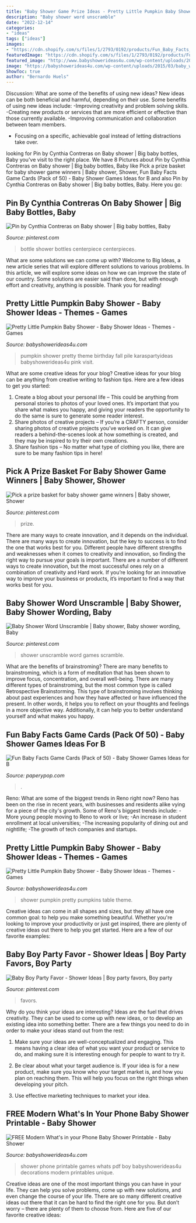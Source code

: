 ```yaml
---
title: "Baby Shower Game Prize Ideas - Pretty Little Pumpkin Baby Shower"
description: "Baby shower word unscramble"
date: "2022-12-14"
categories:
- "ideas"
tags: ["ideas"]
images:
- "https://cdn.shopify.com/s/files/1/2793/0192/products/Fun_Baby_Facts_-_Woodland_-_Single_1024x1024@2x.jpg?v=1574124562"
featuredImage: "https://cdn.shopify.com/s/files/1/2793/0192/products/Fun_Baby_Facts_-_Woodland_-_Single_1024x1024@2x.jpg?v=1574124562"
featured_image: "http://www.babyshowerideas4u.com/wp-content/uploads/2018/03/Pretty-Little-Pumpkin-Baby-Shower-Dessert-Table.jpg"
image: "https://babyshowerideas4u.com/wp-content/uploads/2015/03/baby_whats_in_phone-1.jpg"
ShowToc: true
author: "Bernardo Huels"
---
```



Discussion: What are some of the benefits of using new ideas?
New ideas can be both beneficial and harmful, depending on their use. Some benefits of using new ideas include: 
-Improving creativity and problem solving skills.
-Creating new products or services that are more efficient or effective than those currently available.
-Improving communication and collaboration between team members. 
- Focusing on a specific, achievable goal instead of letting distractions take over.

	

		
looking for Pin by Cynthia Contreras on Baby shower | Big baby bottles, Baby you've visit to the right place. We have 8 Pictures about Pin by Cynthia Contreras on Baby shower | Big baby bottles, Baby like Pick a prize basket for baby shower game winners | Baby shower, Shower, Fun Baby Facts Game Cards (Pack of 50) - Baby Shower Games Ideas for B and also Pin by Cynthia Contreras on Baby shower | Big baby bottles, Baby. Here you go:
		
    
## Pin By Cynthia Contreras On Baby Shower | Big Baby Bottles, Baby

<img loading=lazy src="https://i.pinimg.com/736x/bd/63/39/bd633980e19d7fdb70943a11be7f82de--baby-bottles-centerpieces.jpg" onerror="this.onerror=null;this.src='https://tse2.mm.bing.net/th?id=OIP.bwCM6hDW68_IvBMVd8r6kAHaJ4&amp;pid=15.1';" alt="Pin by Cynthia Contreras on Baby shower | Big baby bottles, Baby">

_Source: pinterest.com_

>bottle shower bottles centerpiece centerpieces. 

	

What are some solutions we can come up with?
Welcome to Big Ideas, a new article series that will explore different solutions to various problems. In this article, we will explore some ideas on how we can improve the state of our country. Some solutions are easier said than done, but with enough effort and creativity, anything is possible. Thank you for reading!

    
## Pretty Little Pumpkin Baby Shower - Baby Shower Ideas - Themes - Games

<img loading=lazy src="https://babyshowerideas4u.com/wp-content/uploads/2018/03/Pretty-Little-Pumpkin-Baby-Shower-Pumpkin-Pile.jpg" onerror="this.onerror=null;this.src='https://tse1.mm.bing.net/th?id=OIP.fphaPT1vXbi9_aU2wbavpgHaLG&amp;pid=15.1';" alt="Pretty Little Pumpkin Baby Shower - Baby Shower Ideas - Themes - Games">

_Source: babyshowerideas4u.com_

>pumpkin shower pretty theme birthday fall pile karaspartyideas babyshowerideas4u pink visit. 

	

What are some creative ideas for your blog?
Creative ideas for your blog can be anything from creative writing to fashion tips. Here are a few ideas to get you started: 
1) Create a blog about your personal life – This could be anything from personal stories to photos of your loved ones. It’s important that you share what makes you happy, and giving your readers the opportunity to do the same is sure to generate some reader interest. 
2) Share photos of creative projects – If you’re a CRAFTY person, consider sharing photos of creative projects you’ve worked on. It can give readers a behind-the-scenes look at how something is created, and they may be inspired to try their own creations. 
3) Share fashion tips – No matter what type of clothing you like, there are sure to be many fashion tips in here!

    
## Pick A Prize Basket For Baby Shower Game Winners | Baby Shower, Shower

<img loading=lazy src="https://i.pinimg.com/736x/ac/96/73/ac9673fc61f2d5ae86848a45260e193b--baby-shower-games-prize.jpg" onerror="this.onerror=null;this.src='https://tse3.mm.bing.net/th?id=OIP.ZTMseef9rfpfJaMmUGFhIAHaJ3&amp;pid=15.1';" alt="Pick a prize basket for baby shower game winners | Baby shower, Shower">

_Source: pinterest.com_

>prize. 

	

There are many ways to create innovation, and it depends on the individual.
There are many ways to create innovation, but the key to success is to find the one that works best for you. Different people have different strengths and weaknesses when it comes to creativity and innovation, so finding the right way to pursue your goals is important. There are a number of different ways to create innovation, but the most successful ones rely on a combination of creativity and Hard work. If you’re looking for an innovative way to improve your business or products, it’s important to find a way that works best for you.

    
## Baby Shower Word Unscramble | Baby Shower, Baby Shower Wording, Baby

<img loading=lazy src="https://i.pinimg.com/736x/56/e3/7a/56e37a77c4a6b871d9a7298ab236da6a--shower-games-baby-showers.jpg" onerror="this.onerror=null;this.src='https://tse4.mm.bing.net/th?id=OIP.BIIt6goXO5LdweRm2SKaewHaJo&amp;pid=15.1';" alt="Baby Shower Word Unscramble | Baby shower, Baby shower wording, Baby">

_Source: pinterest.com_

>shower unscramble word games scramble. 

	

What are the benefits of brainstroming?
There are many benefits to brainstroming, which is a form of meditation that has been shown to improve focus, concentration, and overall well-being. There are many different types of brainstroming, but the most common type is called Retrospective Brainstorming. This type of brainstroming involves thinking about past experiences and how they have affected or have influenced the present. In other words, it helps you to reflect on your thoughts and feelings in a more objective way. Additionally, it can help you to better understand yourself and what makes you happy.

    
## Fun Baby Facts Game Cards (Pack Of 50) - Baby Shower Games Ideas For B

<img loading=lazy src="https://cdn.shopify.com/s/files/1/2793/0192/products/Fun_Baby_Facts_-_Woodland_-_Single_1024x1024@2x.jpg?v=1574124562" onerror="this.onerror=null;this.src='https://tse4.mm.bing.net/th?id=OIP.PhBFVsdIc_wgtJzBGxLvPgHaKt&amp;pid=15.1';" alt="Fun Baby Facts Game Cards (Pack of 50) - Baby Shower Games Ideas for B">

_Source: paperypop.com_

>. 

	

Reno: What are some of the biggest trends in Reno right now?
Reno has been on the rise in recent years, with businesses and residents alike vying for a piece of the city's growth. Some of Reno's biggest trends include: 
 -More young people moving to Reno to work or live; 
-An increase in student enrollment at local universities; 
-The increasing popularity of dining out and nightlife; 
-The growth of tech companies and startups.

    
## Pretty Little Pumpkin Baby Shower - Baby Shower Ideas - Themes - Games

<img loading=lazy src="http://www.babyshowerideas4u.com/wp-content/uploads/2018/03/Pretty-Little-Pumpkin-Baby-Shower-Dessert-Table.jpg" onerror="this.onerror=null;this.src='https://tse3.mm.bing.net/th?id=OIP.t8fOZBSxEVQdgjpzNx4_5AHaLG&amp;pid=15.1';" alt="Pretty Little Pumpkin Baby Shower - Baby Shower Ideas - Themes - Games">

_Source: babyshowerideas4u.com_

>shower pumpkin pretty pumpkins table theme. 

	

Creative ideas can come in all shapes and sizes, but they all have one common goal: to help you make something beautiful. Whether you're looking to improve your productivity or just get inspired, there are plenty of creative ideas out there to help you get started. Here are a few of our favorite examples: 

    
## Baby Boy Party Favor - Shower Ideas | Boy Party Favors, Boy Party

<img loading=lazy src="https://i.pinimg.com/736x/a4/eb/5b/a4eb5b854b9b026698ab880f9564bc9a.jpg" onerror="this.onerror=null;this.src='https://tse4.mm.bing.net/th?id=OIP.EFedNFjawyKiX08VdE365wHaJ3&amp;pid=15.1';" alt="Baby Boy Party Favor - Shower Ideas | Boy party favors, Boy party">

_Source: pinterest.com_

>favors. 

	

Why do you think your ideas are interesting?
Ideas are the fuel that drives creativity. They can be used to come up with new ideas, or to develop an existing idea into something better. There are a few things you need to do in order to make your ideas stand out from the rest:
1. Make sure your ideas are well-conceptualized and engaging. This means having a clear idea of what you want your product or service to do, and making sure it is interesting enough for people to want to try it.

2. Be clear about what your target audience is. If your idea is for a new product, make sure you know who your target market is, and how you plan on reaching them. This will help you focus on the right things when developing your pitch.

3. Use effective marketing techniques to market your idea.

    
## FREE Modern What&#039;s In Your Phone Baby Shower Printable - Baby Shower

<img loading=lazy src="https://babyshowerideas4u.com/wp-content/uploads/2015/03/baby_whats_in_phone-1.jpg" onerror="this.onerror=null;this.src='https://tse1.mm.bing.net/th?id=OIP.feRnyBP3PohTlmKQ6esBMgHaKX&amp;pid=15.1';" alt="FREE Modern What&#039;s in your Phone Baby Shower Printable - Baby Shower">

_Source: babyshowerideas4u.com_

>shower phone printable games whats pdf boy babyshowerideas4u decorations modern printables unique. 

	

Creative ideas are one of the most important things you can have in your life. They can help you solve problems, come up with new solutions, and even change the course of your life. There are so many different creative ideas out there that it can be hard to find the right one for you. But don’t worry – there are plenty of them to choose from. Here are five of our favorite creative ideas: 

